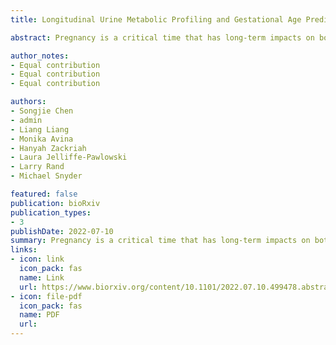 ```yaml
---
title: Longitudinal Urine Metabolic Profiling and Gestational Age Prediction in Pregnancy

abstract: Pregnancy is a critical time that has long-term impacts on both maternal and fetal health. During pregnancy, the maternal metabolome undergoes dramatic systemic changes, although correlating longitudinal changes in maternal urine remain largely unexplored. We applied an LCMS-based untargeted metabolomics profiling approach to analyze 346 longitudinal maternal urine samples collected throughout pregnancy for 36 women from diverse ethnic backgrounds with differing clinical characteristics. We detected 20,314 metabolic peaks and annotated 875 metabolites. Altered metabolites include a broad panel of glucocorticoids, lipids, and amino acid derivatives, which revealed systematic pathway alterations during pregnancy. We also developed a machine-learning model to precisely predict gestational age (GA) at time of sampling using urine metabolites that provides a non-invasive method for pregnancy dating. This longitudinal maternal urine study demonstrates the clinical utility of using untargeted metabolomics in obstetric settings.

author_notes:
- Equal contribution
- Equal contribution
- Equal contribution

authors:
- Songjie Chen
- admin
- Liang Liang
- Monika Avina
- Hanyah Zackriah
- Laura Jelliffe-Pawlowski
- Larry Rand
- Michael Snyder

featured: false
publication: bioRxiv
publication_types:
- 3
publishDate: 2022-07-10
summary: Pregnancy is a critical time that has long-term impacts on both maternal and fetal health. During pregnancy, the maternal metabolome undergoes dramatic systemic changes, although correlating longitudinal changes in maternal urine remain largely unexplored. We applied an LCMS-based untargeted metabolomics profiling approach to analyze 346 longitudinal maternal urine samples collected throughout pregnancy for 36 women from diverse ethnic backgrounds with differing clinical characteristics. We detected 20,314 metabolic peaks and annotated 875 metabolites. Altered metabolites include a broad panel of glucocorticoids, lipids, and amino acid derivatives, which revealed systematic pathway alterations during pregnancy. We also developed a machine-learning model to precisely predict gestational age (GA) at time of sampling using urine metabolites that provides a non-invasive method for pregnancy dating. This longitudinal maternal urine study demonstrates the clinical utility of using untargeted metabolomics in obstetric settings.
links:
- icon: link
  icon_pack: fas
  name: Link
  url: https://www.biorxiv.org/content/10.1101/2022.07.10.499478.abstract
- icon: file-pdf
  icon_pack: fas
  name: PDF
  url: 
---
```

